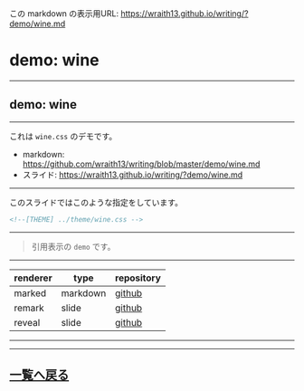 <!--[NOWRITING]-->
<link rel="canonical" href="https://wraith13.github.io/writing/?demo/wine.md" />
この markdown の表示用URL: <a rel="canonical" href="https://wraith13.github.io/writing/?demo/wine.md">https://wraith13.github.io/writing/?demo/wine.md</a>
<!--[/NOWRITING]-->
<!--[WRTING-CONFING]
{
    "renderer": "remark"
}
-->
<!--
class: center, middle
-->

# demo:  wine

---

<!--
layout: true
-->

## demo: wine

---

これは `wine.css` のデモです。

- markdown: <https://github.com/wraith13/writing/blob/master/demo/wine.md>
- スライド: <https://wraith13.github.io/writing/?demo/wine.md>

---

このスライドではこのような指定をしています。

```HTML
<!--[THEME] ../theme/wine.css -->
```

---

> 引用表示の `demo` です。

---

| renderer | type     | repository                                      |
| -------- | -------- | ----------------------------------------------- |
| marked   | markdown | [github](https://github.com/markedjs/marked)    |
| remark   | slide    | [github](https://github.com/gnab/remark)        |
| reveal   | slide    | [github](https://github.com/hakimel/reveal.js/) |

---

<!--
layout: true
-->

---

<!--
class: center, middle
-->

## [一覧へ戻る](index.md)

